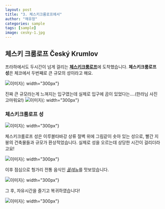```yaml
---
layout: post
title: "3. 체스키크룸로프에서"
author: "채유정"
categories: sample
tags: [sample]
image: cesky-1.jpg
---
```


## 체스키 크룸로프 Český Krumlov

프라하에서도 두시간이 넘게 걸리는 [**체스키크룸로프**]()에 도착했습니다. **체스키크룸로프 성**은 체코에서 두번째로 큰 규모의 성이라고 해요.

![이미지](/assets/img/buda-2.jpg "체스키크룸로프"){: width="300px"}

진짜 큰 규모라는게 느껴지는 입구였는데 실제로 입구에 곰이 있었다는....(한라님 사진 고마워요!)
![이미지](/assets/img/buda-2.jpg "곰"){: width="300px"}

### 체스키크룸로프 성

![이미지](/assets/img/buda-2.jpg "성"){: width="300px"}

체스키크룸로프 성은 이루블타바강 상류 절벽 위에 그림같이 솟아 있는 성으로, 빨간 지붕의 건축물들과 규모가 환상적었습니다. 실제로 성을 오르는데 상당한 시간이 걸리더라고요!

![이미지](/assets/img/buda-2.jpg "성풍경"){: width="300px"}

이후 점심으로 헝가리 전통 음식인 [_꼴레뇨_](https://y2ll5wxxx.github.io/cz-qggole)를 맛보았습니다.

![이미지](/assets/img/buda-2.jpg "식사사진"){: width="300px"}

그 후, 자유시간을 즐기고 복귀하였습니다!

![이미지](/assets/img/buda-2.jpg "자유시간"){: width="300px"}
